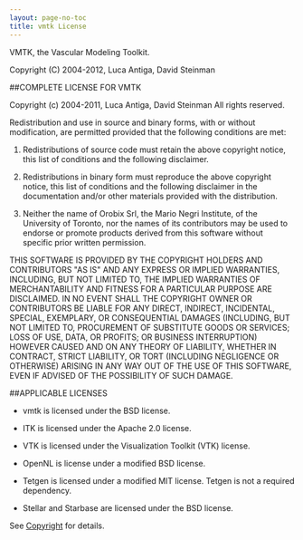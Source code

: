 ```yaml
---
layout: page-no-toc
title: vmtk License
---
```


VMTK, the Vascular Modeling Toolkit.

Copyright (C) 2004-2012, Luca Antiga, David Steinman


##COMPLETE LICENSE FOR VMTK


Copyright (c) 2004-2011, Luca Antiga, David Steinman
All rights reserved.

Redistribution and use in source and binary forms, with or without
modification, are permitted provided that the following conditions are
met:

1. Redistributions of source code must retain the above copyright
notice, this list of conditions and the following disclaimer.

2. Redistributions in binary form must reproduce the above copyright
notice, this list of conditions and the following disclaimer in the
documentation and/or other materials provided with the distribution.

3. Neither the name of Orobix Srl, the Mario Negri Institute, of the 
University of Toronto, nor the names of its contributors may be used 
to endorse or promote products derived from this software without
specific prior written permission.

THIS SOFTWARE IS PROVIDED BY THE COPYRIGHT HOLDERS AND CONTRIBUTORS
"AS IS" AND ANY EXPRESS OR IMPLIED WARRANTIES, INCLUDING, BUT NOT
LIMITED TO, THE IMPLIED WARRANTIES OF MERCHANTABILITY AND FITNESS FOR
A PARTICULAR PURPOSE ARE DISCLAIMED. IN NO EVENT SHALL THE COPYRIGHT
OWNER OR CONTRIBUTORS BE LIABLE FOR ANY DIRECT, INDIRECT, INCIDENTAL,
SPECIAL, EXEMPLARY, OR CONSEQUENTIAL DAMAGES (INCLUDING, BUT NOT
LIMITED TO, PROCUREMENT OF SUBSTITUTE GOODS OR SERVICES; LOSS OF USE,
DATA, OR PROFITS; OR BUSINESS INTERRUPTION) HOWEVER CAUSED AND ON ANY
THEORY OF LIABILITY, WHETHER IN CONTRACT, STRICT LIABILITY, OR TORT
(INCLUDING NEGLIGENCE OR OTHERWISE) ARISING IN ANY WAY OUT OF THE USE
OF THIS SOFTWARE, EVEN IF ADVISED OF THE POSSIBILITY OF SUCH DAMAGE.

##APPLICABLE LICENSES

* vmtk is licensed under the BSD license.

* ITK is licensed under the Apache 2.0 license.

* VTK is licensed under the Visualization Toolkit (VTK) license.

* OpenNL is license under a modified BSD license.

* Tetgen is licensed under a modified MIT license. Tetgen is not a required dependency.

* Stellar and Starbase are licensed under the BSD license.


See [Copyright](https://github.com/vmtk/vmtk/blob/master/Copyright.txt) for details.


